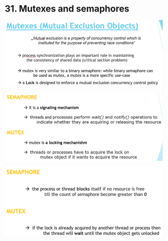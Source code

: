 # 31. Mutexes and semaphores

![](../img/2021-03-28-22-54-13.png)

![](../img/2021-03-28-23-09-07.png)

![](../img/2021-03-28-23-09-17.png)
